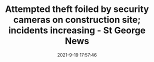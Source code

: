 ---
"title": "Attempted theft foiled by security cameras on construction site; incidents increasing - St George News"
"date": "2021-9-19 17:57:46"
"feed_name": "GOOGLENEWSCONSTRUCTION"
"feed_website": "https://news.google.com/search?q=construction%2Bincident&hl=en-US&gl=US&ceid=US:en"
"feed_rss": "https://news.google.com/rss/search?q=construction%2Bincident&hl=en-US&gl=US&ceid=US:en"
"link": "https://www.stgeorgeutah.com/news/archive/2021/09/19/cgb-attempted-theft-foiled-by-security-cameras-on-construction-site-incidents-increasing/"
"file": "_posts/2021-1-1-e864548970a22af5d6b14d07a9791ff75d08d8c4.md"
"accident": "1"
"drilling": "0"
"dead": "0"
"injured": "0"
---
